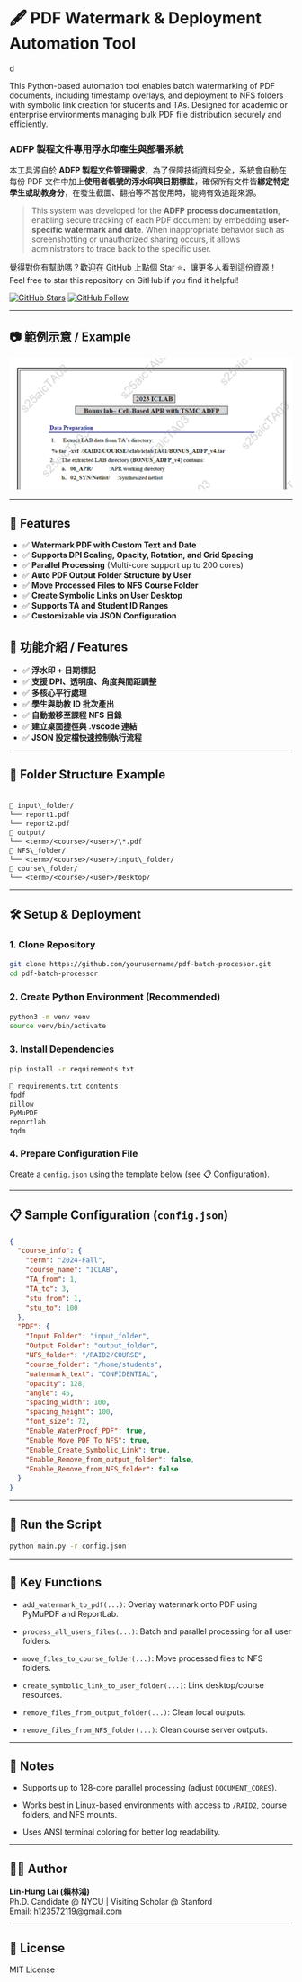 

# 🖋️ PDF Watermark & Deployment Automation Tool
  d

This Python-based automation tool enables batch watermarking of PDF documents, including timestamp overlays, and deployment to NFS folders with symbolic link creation for students and TAs. Designed for academic or enterprise environments managing bulk PDF file distribution securely and efficiently.

### ADFP 製程文件專用浮水印產生與部署系統

本工具源自於 **ADFP 製程文件管理需求**，為了保障技術資料安全，系統會自動在每份 PDF 文件中加上**使用者帳號的浮水印與日期標註**，確保所有文件皆**綁定特定學生或助教身分**，在發生截圖、翻拍等不當使用時，能夠有效追蹤來源。

> This system was developed for the **ADFP process documentation**, enabling secure tracking of each PDF document by embedding **user-specific watermark and date**. When inappropriate behavior such as screenshotting or unauthorized sharing occurs, it allows administrators to trace back to the specific user.

覺得對你有幫助嗎？歡迎在 GitHub 上點個 Star ⭐️，讓更多人看到這份資源！
Feel free to star this repository on GitHub if you find it helpful! 

[![GitHub Stars](https://img.shields.io/github/stars/lhlaib/pdf-watermark-deployer.svg?style=social)](https://github.com/lhlaib/pdf-watermark-deployer) [![GitHub Follow](https://img.shields.io/github/followers/lhlaib?label=Follow&style=social)](https://github.com/lhlaib)

---

## 📷 範例示意 / Example

![Watermark Example](assets/sample.png)


---

## 🚀 Features

- ✅ **Watermark PDF with Custom Text and Date**
- ✅ **Supports DPI Scaling, Opacity, Rotation, and Grid Spacing**
- ✅ **Parallel Processing** (Multi-core support up to 200 cores)
- ✅ **Auto PDF Output Folder Structure by User**
- ✅ **Move Processed Files to NFS Course Folder**
- ✅ **Create Symbolic Links on User Desktop**
- ✅ **Supports TA and Student ID Ranges**
- ✅ **Customizable via JSON Configuration**

## 🚀 功能介紹 / Features

- ✅ **浮水印 + 日期標記**
- ✅ **支援 DPI、透明度、角度與間距調整**
- ✅ **多核心平行處理**
- ✅ **學生與助教 ID 批次產出**
- ✅ **自動搬移至課程 NFS 目錄**
- ✅ **建立桌面捷徑與 .vscode 連結**
- ✅ **JSON 設定檔快速控制執行流程**
  
---

## 📁 Folder Structure Example

```

📂 input\_folder/  
└── report1.pdf  
└── report2.pdf  
📂 output/  
└── <term>/<course>/<user>/\*.pdf  
📂 NFS\_folder/  
└── <term>/<course>/<user>/input\_folder/  
📂 course\_folder/  
└── <term>/<course>/<user>/Desktop/

```

---

## 🛠️ Setup & Deployment

### 1. Clone Repository

```bash
git clone https://github.com/yourusername/pdf-batch-processor.git
cd pdf-batch-processor
```

### 2\. Create Python Environment (Recommended)

```bash
python3 -m venv venv
source venv/bin/activate
```

### 3\. Install Dependencies

```bash
pip install -r requirements.txt
```

```text
📝 requirements.txt contents:
fpdf
pillow
PyMuPDF
reportlab
tqdm
```

### 4\. Prepare Configuration File

Create a `config.json` using the template below (see 📋 Configuration).

* * *

📋 Sample Configuration (`config.json`)
---------------------------------------

```json
{
  "course_info": {
    "term": "2024-Fall",
    "course_name": "ICLAB",
    "TA_from": 1,
    "TA_to": 3,
    "stu_from": 1,
    "stu_to": 100
  },
  "PDF": {
    "Input Folder": "input_folder",
    "Output Folder": "output_folder",
    "NFS_folder": "/RAID2/COURSE",
    "course_folder": "/home/students",
    "watermark_text": "CONFIDENTIAL",
    "opacity": 128,
    "angle": 45,
    "spacing_width": 100,
    "spacing_height": 100,
    "font_size": 72,
    "Enable_WaterProof_PDF": true,
    "Enable_Move_PDF_To_NFS": true,
    "Enable_Create_Symbolic_Link": true,
    "Enable_Remove_from_output_folder": false,
    "Enable_Remove_from_NFS_folder": false
  }
}
```

* * *

🚀 Run the Script
-----------------

```bash
python main.py -r config.json
```

* * *

🧩 Key Functions
----------------

*   `add_watermark_to_pdf(...)`: Overlay watermark onto PDF using PyMuPDF and ReportLab.
    
*   `process_all_users_files(...)`: Batch and parallel processing for all user folders.
    
*   `move_files_to_course_folder(...)`: Move processed files to NFS folders.
    
*   `create_symbolic_link_to_user_folder(...)`: Link desktop/course resources.
    
*   `remove_files_from_output_folder(...)`: Clean local outputs.
    
*   `remove_files_from_NFS_folder(...)`: Clean course server outputs.
    

* * *

📌 Notes
--------

*   Supports up to 128-core parallel processing (adjust `DOCUMENT_CORES`).
    
*   Works best in Linux-based environments with access to `/RAID2`, course folders, and NFS mounts.
    
*   Uses ANSI terminal coloring for better log readability.
    


* * *

🧑‍💻 Author
------------

**Lin-Hung Lai (賴林鴻)**  
Ph.D. Candidate @ NYCU | Visiting Scholar @ Stanford  
Email: h123572119@gmail.com

* * *

📜 License
----------

MIT License

